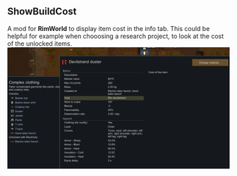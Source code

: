 ## ShowBuildCost
A mod for **RimWorld** to display item cost in the info tab. This could be helpful for example when chooosing a research project, to look at the cost of the unlocked items.
![Screenshot](./Screenshot.PNG)